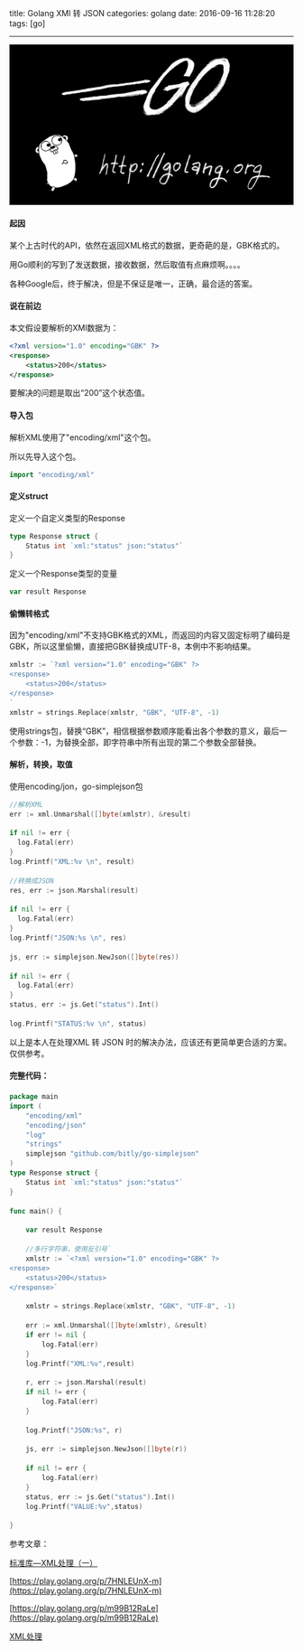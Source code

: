 title: Golang XMl 转 JSON
categories: golang
date: 2016-09-16 11:28:20
tags:  [go]

---

![](/images/golang.png)

#### 起因

某个上古时代的API，依然在返回XML格式的数据，更奇葩的是，GBK格式的。

用Go顺利的写到了发送数据，接收数据，然后取值有点麻烦啊。。。。

各种Google后，终于解决，但是不保证是唯一，正确，最合适的答案。

#### 说在前边

本文假设要解析的XMl数据为：

```xml
<?xml version="1.0" encoding="GBK" ?>
<response>
    <status>200</status>
</response>
```

要解决的问题是取出“200”这个状态值。

#### 导入包

解析XML使用了"encoding/xml"这个包。

所以先导入这个包。

```go
import "encoding/xml"
```

#### 定义struct

定义一个自定义类型的Response

```go
type Response struct {
    Status int `xml:"status" json:"status"`
}
```

定义一个Response类型的变量

```go
var result Response
```

#### 偷懒转格式

因为"encoding/xml"不支持GBK格式的XML，而返回的内容又固定标明了编码是GBK，所以这里偷懒，直接把GBK替换成UTF-8，本例中不影响结果。

```go
xmlstr := `?xml version="1.0" encoding="GBK" ?>
<response>
    <status>200</status>
</response>
`
xmlstr = strings.Replace(xmlstr, "GBK", "UTF-8", -1)
```

使用strings包，替换“GBK”，相信根据参数顺序能看出各个参数的意义，最后一个参数：-1，为替换全部，即字符串中所有出现的第二个参数全部替换。

#### 解析，转换，取值

使用encoding/jon，go-simplejson包

```go
//解析XML
err := xml.Unmarshal([]byte(xmlstr), &result)

if nil != err {
  log.Fatal(err)
}
log.Printf("XML:%v \n", result) 

//转换成JSON
res, err := json.Marshal(result)

if nil != err {
  log.Fatal(err)
}
log.Printf("JSON:%s \n", res)

js, err := simplejson.NewJson([]byte(res))

if nil != err {
  log.Fatal(err)
}
status, err := js.Get("status").Int()

log.Printf("STATUS:%v \n", status)
```

以上是本人在处理XML 转 JSON 时的解决办法，应该还有更简单更合适的方案。仅供参考。

#### 完整代码：

```go
package main
import (
    "encoding/xml"
    "encoding/json"
    "log"
    "strings"
    simplejson "github.com/bitly/go-simplejson"
)
type Response struct {
    Status int `xml:"status" json:"status"`
}

func main() {
    
    var result Response

    //多行字符串，使用反引号`
    xmlstr := `<?xml version="1.0" encoding="GBK" ?>
<response>
    <status>200</status>
</response>`

    xmlstr = strings.Replace(xmlstr, "GBK", "UTF-8", -1)

    err := xml.Unmarshal([]byte(xmlstr), &result)
    if err != nil {
        log.Fatal(err)
    }
    log.Printf("XML:%v",result)

    r, err := json.Marshal(result)
    if nil != err {
        log.Fatal(err)
    }

    log.Printf("JSON:%s", r)

    js, err := simplejson.NewJson([]byte(r))

    if nil != err {
        log.Fatal(err)
    }
    status, err := js.Get("status").Int()
    log.Printf("VALUE:%v",status)

}
```



参考文章：

[标准库—XML处理（一）](http://blog.studygolang.com/2012/12/%e6%a0%87%e5%87%86%e5%ba%93-xml%e5%a4%84%e7%90%86%ef%bc%88%e4%b8%80%ef%bc%89/)

[https://play.golang.org/p/7HNLEUnX-m](https://play.golang.org/p/7HNLEUnX-m)

[https://play.golang.org/p/m99B12RaLe](https://play.golang.org/p/m99B12RaLe)

[XML处理](https://astaxie.gitbooks.io/build-web-application-with-golang/content/zh/07.1.html)